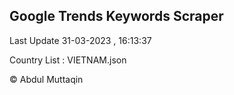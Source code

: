 

## Google Trends Keywords Scraper 
 
Last Update 31-03-2023 , 16:13:37

Country List :
VIETNAM.json



© Abdul Muttaqin 
